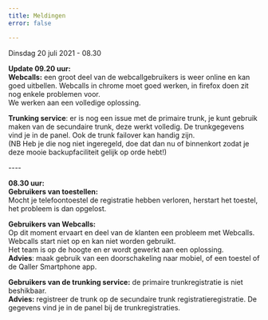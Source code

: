 ```yaml
---
title: Meldingen
error: false

---
```

Dinsdag 20 juli 2021 - 08.30  
  
**Update 09.20 uur:   
Webcalls:** een groot deel van de webcallgebruikers is weer online en kan goed uitbellen. Webcalls in chrome moet goed werken, in firefox doen zit nog enkele problemen voor.    
We werken aan een volledige oplossing.    
  
**Trunking service**: er is nog een issue met de primaire trunk, je kunt gebruik maken van de secundaire trunk, deze werkt volledig. De trunkgegevens vind je in de panel. Ook de trunk failover kan handig zijn.  
(NB Heb je die nog niet ingeregeld, doe dat dan nu of binnenkort zodat je deze mooie backupfaciliteit gelijk op orde hebt!)  
  
\----  
  
**08.30 uur:**   
**Gebruikers van toestellen:**   
Mocht je telefoontoestel de registratie hebben verloren, herstart het toestel, het probleem is dan opgelost.   
  
**Gebruikers van Webcalls:**   
Op dit moment ervaart en deel van de klanten een probleem met Webcalls.  
Webcalls start niet op en kan niet worden gebruikt.    
Het team is op de hoogte en er wordt gewerkt aan een oplossing.   
**Advies**: maak gebruik van een doorschakeling naar mobiel, of een toestel of de Qaller Smartphone app.    
  
**Gebruikers van de trunking service:** de primaire trunkregistratie is niet beshikbaar.  
**Advies:** registreer de trunk op de secundaire trunk registratieregistratie. De gegevens vind je in de panel bij de trunkregistraties.   